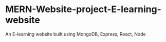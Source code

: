 # MERN-Website-project-E-learning-website
An E-learning website built using MongoDB, Express, React, Node 
